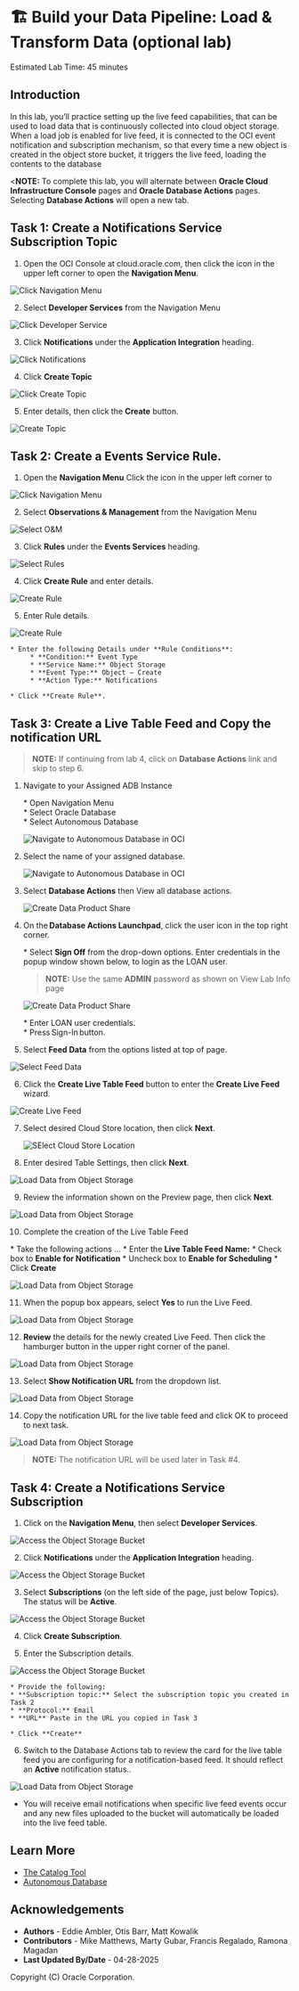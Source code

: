 # 🏗️ Build your Data Pipeline: Load & Transform Data (optional lab)

Estimated Lab Time: 45 minutes

## Introduction

In this lab, you’ll practice setting up the live feed capabilities, that can be used to load data that is continuously collected into cloud object storage.  When a load job is enabled for live feed, it is connected to the OCI event notification and subscription mechanism, so that every time a new object is created in the object store bucket, it triggers the live feed, loading the contents to the database

<**NOTE:** To complete this lab, you will alternate between **Oracle Cloud Infrastructure Console** pages and **Oracle Database Actions** pages.  Selecting **Database Actions** will open a new tab.

## Task 1: Create a Notifications Service Subscription Topic  

  1. Open the OCI Console at cloud.oracle.com, then click the icon in the upper left corner to open the **Navigation Menu**.

  ![Click Navigation Menu](./images/task-1-scrn-0.png)

  2. Select **Developer Services** from the Navigation Menu  

  ![Click Developer Service](./images/task-1-scrn-2.png)

  3. Click **Notifications** under the **Application Integration** heading.

  ![Click Notifications](./images/task-1-scrn-3.png)

  4. Click **Create Topic**

  ![Click Create Topic](./images/task-1-scrn-4.png)

  5. Enter details, then click the **Create** button.

  ![Create Topic](./images/task-1-scrn-5.png)

## Task 2: Create a Events Service Rule.

1. Open the **Navigation Menu** Click the icon in the upper left corner to 

  ![Click Navigation Menu](./images/task-2-scrn-1.png)

2. Select **Observations & Management** from the Navigation Menu

  ![Select O&M](./images/task-2-scrn-2.png)

3. Click **Rules** under the **Events Services** heading.

  ![Select Rules](./images/task-2-scrn-3.png)

4. Click **Create Rule** and enter details.

  ![Create Rule](./images/lab7-task2-step4.png)

5. Enter Rule details.

  ![Create Rule](./images/task-2-scrn-5.png)

    * Enter the following Details under **Rule Conditions**:
         * **Condition:** Event Type
         * **Service Name:** Object Storage
         * **Event Type:** Object – Create
         * **Action Type:** Notifications

    * Click **Create Rule**.

## Task 3: Create a Live Table Feed and Copy the notification URL

   >**NOTE:** If continuing from lab 4, click on **Database Actions** link and skip to step 6.

1. Navigate to your Assigned ADB Instance

    \* Open Navigation Menu  
    \* Select Oracle Database  
    \* Select Autonomous Database  

    ![Navigate to Autonomous Database in OCI](./images/navigate-to-adb.png)

2. Select the name of your assigned database.

   ![Navigate to Autonomous Database in OCI](./images/oci-adb-select.png)

3. Select **Database Actions** then View all database actions.

    ![Create Data Product Share](./images/task1-scrn-3.png "Create Data Product Share")

4. On the **Database Actions Launchpad**, click the user icon in the top right corner.  

    \* Select **Sign Off** from the drop-down options. Enter credentials in the popup window shown below, to login as the LOAN user.  

    >**NOTE:** Use the same **ADMIN** password as shown on View Lab Info page

    ![Create Data Product Share](./images/task1-scrn-5.png "Create Data Product Share")

    \* Enter LOAN user credentials.  
    \* Press Sign-In button.  

5. Select **Feed Data** from the options listed at top of page.

  ![Select Feed Data](./images/task-3-scrn-3.png)

6. Click the **Create Live Table Feed** button to enter the **Create Live Feed** wizard.

  ![Create Live Feed](./images/task-3-scrn-4.png)

7. Select desired Cloud Store location, then click **Next**.

      ![SElect Cloud Store Location](./images/task-3-scrn-5.png)

8. Enter desired Table Settings, then click **Next**.

  ![Load Data from Object Storage](./images/task-3-scrn-6a.png)

9. Review the information shown on the Preview page, then click **Next**.

  ![Load Data from Object Storage](./images/task-3-scrn-7.png)

10. Complete the creation of the Live Table Feed 
  
  \* Take the following actions \...
    \* Enter the **Live Table Feed Name:**
    \* Check box to **Enable for Notification**
    \* Uncheck box to **Enable for Scheduling**
  \* Click **Create**

  ![Load Data from Object Storage](./images/task-3-scrn-8.png)

11. When the popup box appears, select **Yes** to run the Live Feed.

  ![Load Data from Object Storage](./images/task-3-scrn-9.png)

12. **Review** the details for the newly created Live Feed.  Then click the hamburger button in the upper right corner of the panel.

  ![Load Data from Object Storage](./images/task-3-scrn-10.png)

13. Select **Show Notification URL** from the dropdown list.

  ![Load Data from Object Storage](./images/task-3-scrn-11.png)

14. Copy the notification URL for the live table feed and click OK to proceed to next task.

  ![Load Data from Object Storage](./images/task-3-scrn-12.png)

  >**NOTE:** The notification URL will be used later in Task #4.

## Task 4: Create a Notifications Service Subscription

  1. Click on the **Navigation Menu**, then select **Developer Services**.

  ![Access the Object Storage Bucket](./images/task-1-scrn-2.png)

  2. Click **Notifications** under the **Application Integration** heading.

  ![Access the Object Storage Bucket](./images/task-1-scrn-3.png)

  3. Select **Subscriptions** (on the left side of the page, just below Topics).  The status will be **Active**.

  ![Access the Object Storage Bucket](./images/lab7-task4-step3.png)

  4. Click **Create Subscription**.

  5. Enter the Subscription details.

  ![Access the Object Storage Bucket](./images/lab7-task4-step5.png)

    * Provide the following:
    * **Subscription topic:** Select the subscription topic you created in Task 2
    * **Protocol:** Email
    * **URL** Paste in the URL you copied in Task 3

    * Click **Create**

  6. Switch to the Database Actions tab to review the card for the live table feed you are configuring for a notification-based feed.  It should reflect an **Active** notification status..

  ![Load Data from Object Storage](./images/task-5-scrn-4.png)

  * You will receive email notifications when specific live feed events occur and any new files uploaded to the bucket will automatically be loaded into the live feed table.

## Learn More

* [The Catalog Tool](https://docs.oracle.com/en/cloud/paas/autonomous-database/serverless/adbsb/catalog-entities.html)
* [Autonomous Database](https://docs.oracle.com/en/cloud/paas/autonomous-database/index.html)

## Acknowledgements

* **Authors** - Eddie Ambler, Otis Barr, Matt Kowalik
* **Contributors** - Mike Matthews, Marty Gubar, Francis Regalado, Ramona Magadan
* **Last Updated By/Date** - 04-28-2025

Copyright (C) Oracle Corporation.
